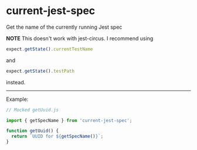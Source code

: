 # current-jest-spec
Get the name of the currently running Jest spec

**NOTE** This doesn't work with jest-circus. I recommend using
```javascript
expect.getState().currentTestName
```
and
```javascript
expect.getState().testPath
```
instead.

---

Example:

```javascript
// Mocked getUuid.js

import { getSpecName } from 'current-jest-spec';

function getUuid() {
  return `UUID for ${getSpecName()}`;
}
```
